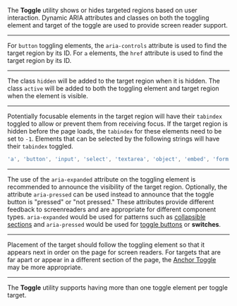 The **Toggle** utility shows or hides targeted regions based on user interaction. Dynamic ARIA attributes and classes on both the toggling element and target of the toggle are used to provide screen reader support.

---

For `button` toggling elements, the `aria-controls` attribute is used to find the target region by its ID. For `a` elements, the `href` attribute is used to find the target region by its ID.

---

The class `hidden` will be added to the target region when it is hidden. The class `active` will be added to both the toggling element and target region when the element is visible.

---

Potentially focusable elements in the target region will have their `tabindex` toggled to allow or prevent them from receiving focus. If the target region is hidden before the page loads, the `tabindex` for these elements need to be set to `-1`. Elements that can be selected by the following strings will have their `tabindex` toggled.

```javascript
'a', 'button', 'input', 'select', 'textarea', 'object', 'embed', 'form', 'fieldset', 'legend', 'label', 'area', 'audio', 'video', 'iframe', 'svg', 'details', 'table', '[tabindex]', '[contenteditable]', '[usemap]'
```

---

The use of the `aria-expanded` attribute on the toggling element is recommended to announce the visibility of the target region. Optionally, the attribute `aria-pressed` can be used instead to announce that the toggle button is "pressed" or "not pressed." These attributes provide different feedback to screenreaders and are appropriate for different component types. `aria-expanded` would be used for patterns such as <a href="https://inclusive-components.design/collapsible-sections/" target="_blank" rel="nofollow noindex">collapsible sections</a> and `aria-pressed` would be used for <a href="https://inclusive-components.design/toggle-button/" target="_blank" rel="nofollow noindex">toggle buttons</a> or **switches**.

---

Placement of the target should follow the toggling element so that it appears next in order on the page for screen readers. For targets that are far apart or appear in a different section of the page, the [Anchor Toggle](#anchor-toggle) may be more appropriate.

---

The **Toggle** utility supports having more than one toggle element per toggle target.
